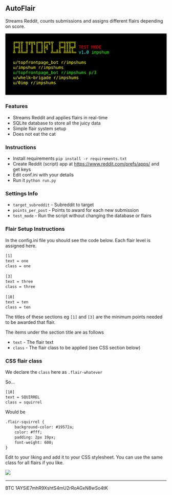 ## AutoFlair

Streams Reddit, counts submissions and assigns different flairs depending on score.

![](https://github.com/impshum/AutoFlair/blob/master/ss.jpg?raw=true)

### Features

-   Streams Reddit and applies flairs in real-time
-   SQLite database to store all the juicy data
-   Simple flair system setup
-   Does not eat the cat

### Instructions

-   Install requirements `pip install -r requirements.txt`
-   Create Reddit (script) app at <https://www.reddit.com/prefs/apps/> and get keys
-   Edit conf.ini with your details
-   Run it `python run.py`

### Settings Info

-   `target_subreddit` - Subreddit to target
-   `points_per_post` - Points to award for each new submission
-   `test_mode` - Run the script without changing the database or flairs

### Flair Setup Instructions

In the config.ini file you should see the code below. Each flair level is assigned here.

    [1]
    text = one
    class = one

    [3]
    text = three
    class = three

    [10]
    text = ten
    class = ten

The titles of these sections eg `[1]` and `[3]` are the minimum points needed to be awarded that flair.

The items under the section title are as follows

-   `text` - The flair text
-   `class` - The flair class to be applied (see CSS section below)

### CSS flair class

We declare the `class` here as `.flair-whatever`

So...

    [10]
    text = SQUIRREL
    class = squirrel

Would be

    .flair-squirrel {
        background-color: #19572a;
        color: #fff;
        padding: 2px 19px;
        font-weight: 600;
    }

Edit to your liking and add it to your CSS stylesheet. You can use the same class for all flairs if you like.

![](https://recycledrobot.co.uk/reddit_git.jpg)

--- 

BTC 1AYSiE7mhR9XshtS4mU2rRoAGxN8wSo4tK
